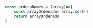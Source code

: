 ```javascript
const ordenaNomes = (array)=>{
    const arrayOrdenado= array.sort()
    return arrayOrdenado
}
```